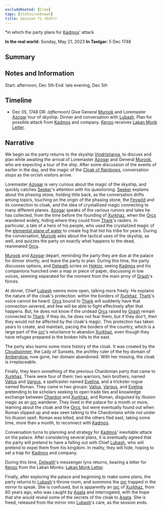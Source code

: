```yaml
---
excludeRooted: [Clee]
tags: [status/unknown]
title: Session 71 (DuFr)
---
```

*in which the party plans for [Kadmos](<../../../people/chardonians/kadmos.md>)' attack

**In the real world:** Sunday, May 21, 2023
**In Taelgar:**  5 Dec 1748

## Summary

## Notes and Information

Start: afternoon, Dec 5th
End: late evening, Dec 5th
## Timeline

- Dec 05, 1748 DR: *(afternoon)* Give General [Murook](<../../../people/orcs/murook.md>) and Loremaster [Azogar](<../../../people/orcs/azogar.md>) tour of skyship. Dinner and conversation with [Lubash](<../../../people/orcs/lubash.md>). Plan for possible attack from [Kadmos](<../../../people/chardonians/kadmos.md>) and company. [Kenzo](<../../../people/pcs/dunmar-fellowship/kenzo.md>) receives [Lakan Monk Letter](<../letters-notes-and-tales/lakan-monk-letter.md>).

## Narrative

We begin as the party returns to the skyship [Vindristjarna](<../../../things/ships/vindristjarna.md>), to discuss and plan while awaiting the arrival of Loremaster [Azogar](<../../../people/orcs/azogar.md>) and General [Murook](<../../../people/orcs/murook.md>), who are expecting a tour of the ship. After some discussion of the events of earlier in the day, and the magic of the [Cloak of Rainbows](<../../../things/artifacts-of-power/cloak-of-rainbows.md>), conversation stops as the orcish visitors arrive. 

Loremaster [Azogar](<../../../people/orcs/azogar.md>) is very curious about the magic of the skyship, and quickly catches [Seeker](<../../../people/pcs/dunmar-fellowship/seeker.md>)'s attention with his questioning. [Seeker](<../../../people/pcs/dunmar-fellowship/seeker.md>) explains about the phasing stone, holding little back, as the conversation drifts among topics, touching on the origin of the phasing stone, the [Feywild](<../../../cosmology/multiverse/echo-realms/feywild/feywild.md>) and its connection to cloak, and the idea of crystallized magic connecting to many different planes. [Azogar](<../../../people/orcs/azogar.md>) speaks of the various rumors and tales he has collected, from the time before the founding of [Xurkhaz](<../../../gazetteer/istaros-watershed/xurkhaz/xurkhaz.md>), when the [Orcs](<../../../species/children-of-the-embodied-gods/orcs/orcs.md>) wandered widely, hiding where they could from [Thark](<../../../cosmology/gods/embodied-gods/thark.md>)'s raiders. In particular, a tale of a hero of his people, who used the crystalized magic of the [elemental plane of water](<../../../cosmology/multiverse/energy-realms/elemental-realms/elemental-plane-of-water.md>) to create fog that hid his tribe for years. During the conversation, [Murook](<../../../people/orcs/murook.md>) asks about the tactical uses of the skyship, as well, and quizzes the party on exactly what happens to the dead, reanimated [Orcs](<../../../species/children-of-the-embodied-gods/orcs/orcs.md>). 

[Murook](<../../../people/orcs/murook.md>) and [Azogar](<../../../people/orcs/azogar.md>) depart, reminding the party they are due at the palace for dinner shortly, and leave the party to plan. During this time, the party discusses options, and [Delwath](<../../../people/pcs/dunmar-fellowship/delwath.md>) scries on [Hektor](<../../../people/chardonians/hektor.md>), seeing [Kadmos](<../../../people/chardonians/kadmos.md>) and his companions hunched over a map or piece of paper, discussing in low voices, seeming separated for the moment from the main army of [Grash](<../../../people/other-nonhumans/grash.md>)'s forces. 

At dinner, Chief [Lubash](<../../../people/orcs/lubash.md>) seems more open, talking more freely. He explains the nature of the cloak's protection: within the borders of [Xurkhaz](<../../../gazetteer/istaros-watershed/xurkhaz/xurkhaz.md>), [Thark](<../../../cosmology/gods/embodied-gods/thark.md>)'s voice cannot be heard. [Orcs](<../../../species/children-of-the-embodied-gods/orcs/orcs.md>) bound to [Thark](<../../../cosmology/gods/embodied-gods/thark.md>) will suddenly have that connection severed, and few will be able to fight effectively after that happens. But, he does not know if the undead [Orcs](<../../../species/children-of-the-embodied-gods/orcs/orcs.md>) raised by [Grash](<../../../people/other-nonhumans/grash.md>) remain connected to [Thark](<../../../cosmology/gods/embodied-gods/thark.md>): if they do, he does not fear them, but if they don't, then they would not be affected by the cloak's magic. This protection has taken years to create, and maintain, pacing the borders of the country, which is a large part of the [orc](<../../../species/children-of-the-embodied-gods/orcs/orcs.md>)'s reluctance to abandon [Xurkhaz](<../../../gazetteer/istaros-watershed/xurkhaz/xurkhaz.md>), even though they have refuges prepared in the broken hills to the east. 

The party also learns some more history of the cloak. It was created by the [Cloudspinner](<../../../people/extraplanar-powers/cloudspinner.md>), the Lady of Sunsets, the archfey ruler of the fey domain of [Amberglow](<../../../cosmology/multiverse/echo-realms/feywild/amberglow.md>), now gone, her domain abandoned. With her missing, the cloak is irreplaceable. 

Finally, they learn something of the previous Chardonian party that came to [Xurkhaz](<../../../gazetteer/istaros-watershed/xurkhaz/xurkhaz.md>). There were four of them: two warriors, twin brothers, named [Valius](<../../../people/chardonians/valius.md>) and [Vargus](<../../../people/chardonians/vargus.md>), a spellcaster named [Evelina](<../../../people/chardonians/evelina.md>), and a trickster rogue named Roman. They came in two groups: [Valius](<../../../people/chardonians/valius.md>), [Vargus](<../../../people/chardonians/vargus.md>), and [Evelina](<../../../people/chardonians/evelina.md>) pretending to be scholars seeking to open trade ties and knowledge exchange between [Chardon](<../../../gazetteer/west-coast/chardonian-empire/chardon/chardon.md>) and [Xurkhaz](<../../../gazetteer/istaros-watershed/xurkhaz/xurkhaz.md>), and Roman, disguised by illusion magic as an [orc](<../../../species/children-of-the-embodied-gods/orcs/orcs.md>) wanderer. They lived in the palace for a month or more, learning about the cloak and the [Orcs](<../../../species/children-of-the-embodied-gods/orcs/orcs.md>), but were eventually found out when Roman slipped up and was seen talking to the Chardonians while not under his illusion spell. Roman was killed, and the others fled east, taking some time, more than a month, to reconnect with [Kadmos](<../../../people/chardonians/kadmos.md>). 

Conversation turns to planning and strategy for [Kadmos](<../../../people/chardonians/kadmos.md>)' inevitable attack on the palace. After considering several plans, it is eventually agreed that the party will pretend to have a falling out with Chief [Lubash](<../../../people/orcs/lubash.md>), who will pretend to expel them from his kingdom. In reality, they will hide, hoping to set a trap for [Kadmos](<../../../people/chardonians/kadmos.md>) and company. 

During this time, [Delwath](<../../../people/pcs/dunmar-fellowship/delwath.md>)'s messenger lynx returns, bearing a letter for [Kenzo](<../../../people/pcs/dunmar-fellowship/kenzo.md>) from the Lakan Monks: [Lakan Monk Letter](<../letters-notes-and-tales/lakan-monk-letter.md>).

Finally, after exploring the palace and beginning to make some plans, the party returns to [Lubash](<../../../people/orcs/lubash.md>)'s throne room, and summons the [orc](<../../../species/children-of-the-embodied-gods/orcs/orcs.md>) trapped in the mirror to speak. She is confused, but is apparently an [orc](<../../../species/children-of-the-embodied-gods/orcs/orcs.md>) of [Xurkhaz](<../../../gazetteer/istaros-watershed/xurkhaz/xurkhaz.md>), from 60 years ago, who was caught by [Agata](<../../../people/fey/agata.md>) and interrogated, with the hope that she would reveal some of the secrets of the cloak to [Agata](<../../../people/fey/agata.md>). She is freed, released from the mirror into [Lubash](<../../../people/orcs/lubash.md>)'s care, as the session ends. 

